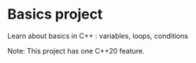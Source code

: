# Basics project
Learn about basics in C++ : variables, loops, conditions

Note: This project has one C++20 feature.